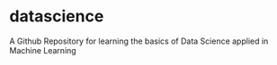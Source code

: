 # datascience
A Github Repository for learning the basics of Data Science applied in Machine Learning
